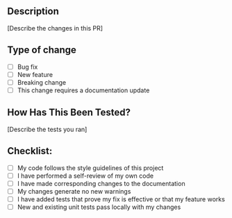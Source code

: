 ## Description

[Describe the changes in this PR]

## Type of change

- [ ] Bug fix
- [ ] New feature
- [ ] Breaking change
- [ ] This change requires a documentation update

## How Has This Been Tested?

[Describe the tests you ran]

## Checklist:

- [ ] My code follows the style guidelines of this project
- [ ] I have performed a self-review of my own code
- [ ] I have made corresponding changes to the documentation
- [ ] My changes generate no new warnings
- [ ] I have added tests that prove my fix is effective or that my feature works
- [ ] New and existing unit tests pass locally with my changes
